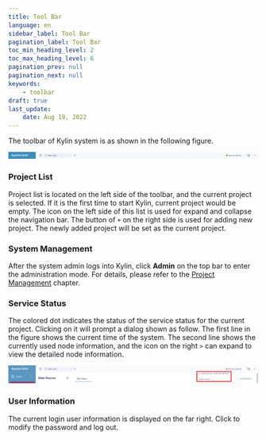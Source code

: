 ```yaml
---
title: Tool Bar
language: en
sidebar_label: Tool Bar
pagination_label: Tool Bar
toc_min_heading_level: 2
toc_max_heading_level: 6
pagination_prev: null
pagination_next: null
keywords:
    - toolbar
draft: true
last_update:
    date: Aug 19, 2022
---
```


The toolbar of Kylin system is as shown in the following figure.

![Toolbar](images/toolbar.png)


### <span id="project_list">Project List</span>

Project list is located on the left side of the toolbar, and the current project is selected. If it is the first time to start Kylin, current project would be empty. The icon on the left side of this list is used for expand and collapse the navigation bar. The button of `+` on the right side is used for adding new project. The newly added project will be set as the current project.

### <span id="system_management">System Management</span>

After the system admin logs into Kylin, click **Admin** on the top bar to enter the administration mode. For details, please refer to the [Project Management](project_management.md) chapter.

### <span id="storage_quota">Service Status</span>

The colored dot indicates the status of the service status for the current project. Clicking on it will prompt a dialog shown as follow. The first line in the figure shows the current time of the system. The second line shows the currently used node information, and the icon on the right `>` can expand to view the detailed node information.

![Service Status](images/service_status.png)

### <span id="user_info">User Information</span>

The current login user information is displayed on the far right. Click to modify the password and log out.
